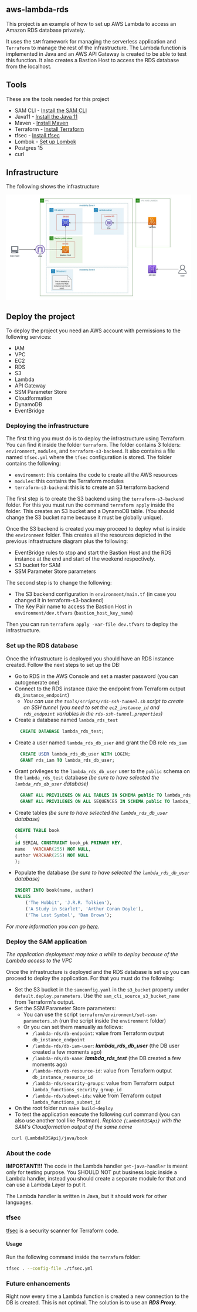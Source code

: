 ## aws-lambda-rds

This project is an example of how to set up AWS Lambda to access an Amazon RDS database privately.

It uses the `SAM` framework for managing the serverless application and `Terraform` to manage the rest of the 
infrastructure. The Lambda function is implemented in Java and an AWS API Gateway is created to be able to test this
function. It also creates a Bastion Host to access the RDS database from the localhost. 

## Tools

These are the tools needed for this project
- SAM CLI - [Install the SAM CLI](https://docs.aws.amazon.com/serverless-application-model/latest/developerguide/serverless-sam-cli-install.html)
- Java11 - [Install the Java 11](https://docs.aws.amazon.com/corretto/latest/corretto-11-ug/downloads-list.html)
- Maven - [Install Maven](https://maven.apache.org/install.html)
- Terraform - [Install Terraform](https://developer.hashicorp.com/terraform/tutorials/aws-get-started/install-cli)
- tfsec - [Install tfsec](https://aquasecurity.github.io/tfsec/v1.28.1/guides/installation/)
- Lombok - [Set up Lombok](https://projectlombok.org/setup/maven)
- Postgres 15
- curl

## Infrastructure

The following shows the infrastructure

![Infrastructure](diagrams/lambda-rds-infrastructure-diagram.jpg)

## Deploy the project

To deploy the project you need an AWS account with permissions to the following services:
- IAM
- VPC
- EC2
- RDS
- S3
- Lambda
- API Gateway
- SSM Parameter Store
- Cloudformation
- DynamoDB
- EventBridge

### Deploying the infrastructure

The first thing you must do is to deploy the infrastructure using Terraform. You can find it inside the folder `terraform`.
The folder contains 3 folders: `environment`, `modules`, and `terraform-s3-backend`. It also contains a file named `tfsec.yml`
where the `tfsec` configuration is stored. The folder contains the following:
- `environment`: this contains the code to create all the AWS resources
- `modules`: this contains the Terraform modules
- `terraform-s3-backend`: this is to create an S3 terraform backend

The first step is to create the S3 backend using the `terraform-s3-backend` folder. For this you must run the command
`terraform apply` inside the folder. This creates an S3 bucket and a DynamoDB table. (You should change the S3 bucket 
name because it must be globally unique).

Once the S3 backend is created you may proceed to deploy what is inside the `environment` folder.
This creates all the resources depicted in the previous infrastructure diagram plus the following:
- EventBridge rules to stop and start the Bastion Host and the RDS instance at the end and start of the weekend respectively.
- S3 bucket for SAM
- SSM Parameter Store parameters

The second step is to change the following:
- The S3 backend configuration in `environment/main.tf` (in case you changed it in terraform-s3-backend)
- The Key Pair name to access the Bastion Host in `environment/dev.tfvars` (`bastion_host_key_name`)

Then you can run `terraform apply -var-file dev.tfvars` to deploy the infrastructure.

### Set up the RDS database

Once the infrastructure is deployed you should have an RDS instance created. Follow the next steps to set up the DB:
- Go to RDS in the AWS Console and set a master password (you can autogenerate one)
- Connect to the RDS instance (take the endpoint from Terraform output `db_instance_endpoint`)
  - _You can use the `tools/scripts/rds-ssh-tunnel.sh` script to create an SSH tunnel (you need to set the `ec2_instance_id` and
  `rds_endpoint` variables in the `rds-ssh-tunnel.properties`)_
- Create a database named `lambda_rds_test`
  ```SQL
    CREATE DATABASE lambda_rds_test;
  ```
- Create a user named `lambda_rds_db_user` and grant the DB role `rds_iam`
  ```SQL
    CREATE USER lambda_rds_db_user WITH LOGIN;
    GRANT rds_iam TO lambda_rds_db_user;
  ```
- Grant privileges to the `lambda_rds_db_user` user to the `public` schema on the `lambda_rds_test` database _(be sure to have selected the `lambda_rds_db_user` database)_
  ```SQL
    GRANT ALL PRIVILEGES ON ALL TABLES IN SCHEMA public TO lambda_rds_db_user;
    GRANT ALL PRIVILEGES ON ALL SEQUENCES IN SCHEMA public TO lambda_rds_db_user;
  ```
- Create tables _(be sure to have selected the `lambda_rds_db_user` database)_
  ```SQL
  CREATE TABLE book
  (
  id SERIAL CONSTRAINT book_pk PRIMARY KEY,
  name   VARCHAR(255) NOT NULL,
  author VARCHAR(255) NOT NULL
  );
  ```
- Populate the database _(be sure to have selected the `lambda_rds_db_user` database)_
  ```SQL
  INSERT INTO book(name, author)
  VALUES
      ('The Hobbit', 'J.R.R. Tolkien'),
      ('A Study in Scarlet', 'Arthur Conan Doyle'),
      ('The Lost Symbol', 'Dan Brown');
  ```

_For more information you can go [here](https://repost.aws/knowledge-center/rds-postgresql-connect-using-iam)._

### Deploy the SAM application

_The application deployment may take a while to deploy because of the Lambda access to the VPC_

Once the infrastructure is deployed and the RDS database is set up you can proceed to deploy the application. For that
you must do the following:
- Set the S3 bucket in the `samconfig.yaml` in the `s3_bucket` property under `default.deploy.parameters`. Use the
  `sam_cli_source_s3_bucket_name` from Terraform's output.
- Set the SSM Parameter Store parameters:
  - You can use the script `terraform/environment/set-ssm-parameters.sh` (run the script inside the `environment` folder)
  - Or you can set them manually as follows:
    - `/lambda-rds/db-endpoint`: value from Terraform output `db_instance_endpoint`
    - `/lambda-rds/db-iam-user`: **_lambda_rds_db_user_** (the DB user created a few moments ago)
    - `/lambda-rds/db-name`: **_lambda_rds_test_** (the DB created a few moments ago)
    - `/lambda-rds/db-resource-id`: value from Terraform output `db_instance_resource_id`
    - `/lambda-rds/security-groups`: value from Terraform output `lambda_functions_security_group_id`
    - `/lambda-rds/subnet-ids`: value from Terraform output `lambda_functions_subnet_id`
- On the root folder run `make build-deploy`
- To test the application execute the following curl command (you can also use another tool like Postman). 
_Replace `{LambdaRDSApi}` with the SAM's Cloudformation output of the same name_
```BASH
  curl {LambdaRDSApi}/java/book
```

### About the code

**IMPORTANT!!!** The code in the Lambda handler `get-java-handler` is meant only for testing purpose. You SHOULD NOT put
business logic inside a Lambda handler, instead you should create a separate module for that and can use a Lambda Layer to
put it.

The Lambda handler is written in Java, but it should work for other languages.

### tfsec
[tfsec](https://github.com/aquasecurity/tfsec) is a security scanner for Terraform code.

#### Usage
Run the following command inside the `terraform` folder:
```BASH
tfsec . --config-file ./tfsec.yml
```

### Future enhancements

Right now every time a Lambda function is created a new connection to the DB is created. This is not optimal. The solution
is to use an **_RDS Proxy_**.